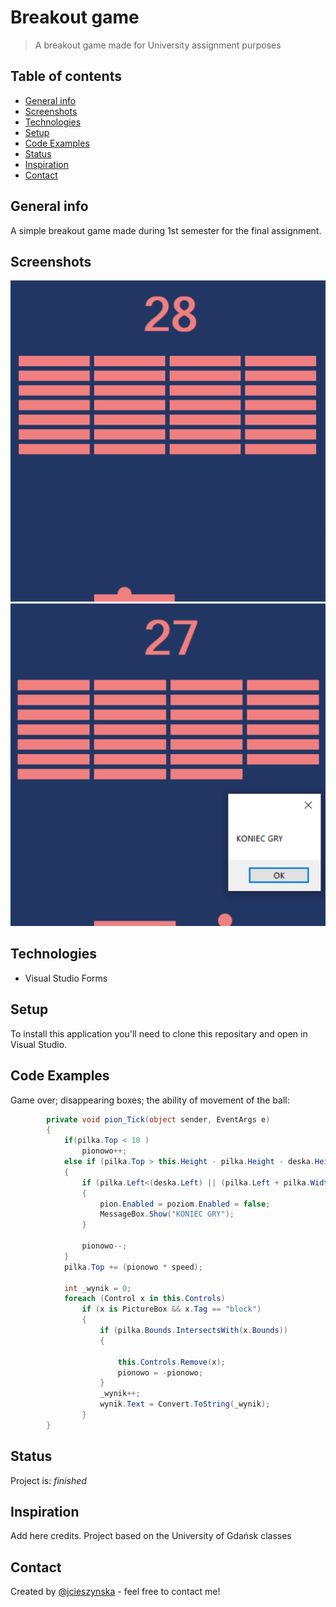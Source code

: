 # Breakout game
> A breakout game made for University assignment purposes 

## Table of contents
* [General info](#general-info)
* [Screenshots](#screenshots)
* [Technologies](#technologies)
* [Setup](#setup)
* [Code Examples](#code-examples)
* [Status](#status)
* [Inspiration](#inspiration)
* [Contact](#contact)

## General info
A simple breakout game made during 1st semester for the final assignment. 

## Screenshots
![GAME](./IMAGES/GAME.PNG) ![GAMEOVER](./IMAGES/GAMEOVER.PNG) 


## Technologies
* Visual Studio Forms

## Setup
To install this application you'll need to clone this repositary and open in Visual Studio. 

## Code Examples
Game over; disappearing boxes; the ability of movement of the ball:
```c#
        private void pion_Tick(object sender, EventArgs e)
        {          
            if(pilka.Top < 10 )
                pionowo++; 
            else if (pilka.Top > this.Height - pilka.Height - deska.Height - 35)
            {
                if (pilka.Left<(deska.Left) || (pilka.Left + pilka.Width)>(deska.Left + deska.Width+5))
                {
                    pion.Enabled = poziom.Enabled = false;
                    MessageBox.Show("KONIEC GRY");
                }

                pionowo--;
            }
            pilka.Top += (pionowo * speed);

            int _wynik = 0;
            foreach (Control x in this.Controls)
                if (x is PictureBox && x.Tag == "block")
                {
                    if (pilka.Bounds.IntersectsWith(x.Bounds))
                    {

                        this.Controls.Remove(x);
                        pionowo = -pionowo;
                    }
                    _wynik++;
                    wynik.Text = Convert.ToString(_wynik);
                }
        }
```



## Status
Project is: _finished_ 

## Inspiration
Add here credits. Project based on the University of Gdańsk classes

## Contact
Created by [@jcieszynska](https://www.github.com/jcieszynska) - feel free to contact me!
